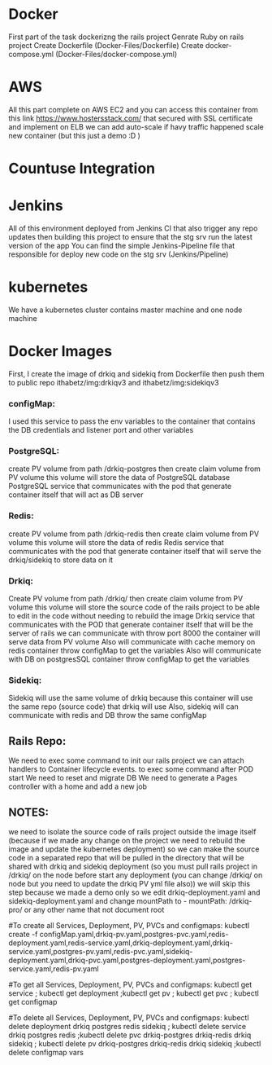 # Docker #
First part of the task dockerizng the rails project
Genrate Ruby on rails project
Create Dockerfile (Docker-Files/Dockerfile)
Create docker-compose.yml (Docker-Files/docker-compose.yml)

# AWS #
All this part complete on AWS EC2 and you can access this container from this link https://www.hostersstack.com/ that secured with SSL certificate and implement on ELB we can add auto-scale if havy traffic happened scale new container (but this just a demo :D )

# Countuse Integration #
# Jenkins #
All of this environment deployed from Jenkins CI that also trigger any repo updates then building this project to ensure that the stg srv run the latest version of the app
You can find the simple  Jenkins-Pipeline file that responsible for deploy new code on the stg srv (Jenkins/Pipeline)

# kubernetes #
We have a kubernetes cluster contains master machine and one node machine

# Docker Images #
First, I create the image of drkiq and sidekiq from Dockerfile
then push them to public repo ithabetz/img:drkiqv3 and ithabetz/img:sidekiqv3

### configMap:
I used this service to pass the env	variables to the container that contains the DB credentials and listener port and other variables

### PostgreSQL:
create PV volume from path /drkiq-postgres then create claim volume from PV volume this volume will store the data of PostgreSQL database
PostgreSQL service that communicates with the pod that generate container itself that will act as DB server

### Redis:
create PV volume from path /drkiq-redis then create claim volume from PV volume this volume will store the data of redis
Redis service that communicates with the pod that generate container itself that will serve the drkiq/sidekiq to store data on it

### Drkiq:
Create PV volume from path /drkiq/ then create claim volume from PV volume this volume will store the source code of the rails project to be able to edit in the code without needing to rebuild the image 
Drkiq service that communicates with the POD that generate container itself that will be the server of rails we can communicate with throw port 8000 the container will serve data from PV volume
Also will communicate with cache memory on redis container throw configMap to get the variables 
Also will communicate with DB on postgresSQL container throw configMap to get the variables 

### Sidekiq:
Sidekiq will use the same volume of drkiq because this container will use the same repo (source code) that drkiq will use
Also, sidekiq will can communicate with redis and DB throw the same configMap

## Rails Repo:
We need to exec some command to init our rails project we can attach handlers to Container lifecycle events. to exec some command after POD start
We need to reset and migrate DB 
We need to generate a Pages controller with a home and add a new job

## NOTES:
we need to isolate the source code of rails project outside the image itself (because if we made any change on the project we need to rebuild the image and update the kubernetes deployment)
so we can make the source  code in a separated repo that will be pulled in the directory that will be shared with drkiq and sidekiq deployment (so you must pull rails project in /drkiq/ on the node before start any deployment (you can change /drkiq/ on node but you need to update the drkiq PV yml file also))
we will skip this step because we made a demo only so we edit drkiq-deployment.yaml and sidekiq-deployment.yaml and change mountPath to - mountPath: /drkiq-pro/ or any other name that not document root

#To create all Services, Deployment, PV, PVCs and configmaps:
kubectl create -f configMap.yaml,drkiq-pv.yaml,postgres-pvc.yaml,redis-deployment.yaml,redis-service.yaml,drkiq-deployment.yaml,drkiq-service.yaml,postgres-pv.yaml,redis-pvc.yaml,sidekiq-deployment.yaml,drkiq-pvc.yaml,postgres-deployment.yaml,postgres-service.yaml,redis-pv.yaml

#To get all Services, Deployment, PV, PVCs and configmaps:
kubectl get service ; kubectl get deployment ;kubectl get pv ; kubectl get pvc ; kubectl get configmap

#To delete all Services, Deployment, PV, PVCs and configmaps:
kubectl delete deployment drkiq postgres redis sidekiq ; kubectl delete service drkiq postgres redis ;kubectl delete pvc drkiq-postgres drkiq-redis drkiq sidekiq ; kubectl delete pv drkiq-postgres drkiq-redis drkiq sidekiq ;kubectl delete configmap vars
